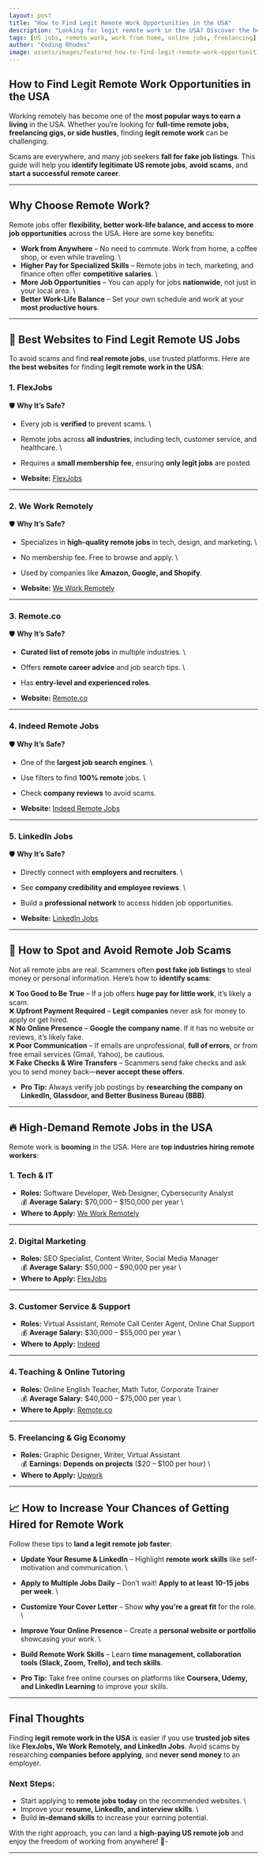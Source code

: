 ```yaml
---
layout: post
title: "How to Find Legit Remote Work Opportunities in the USA"
description: "Looking for legit remote work in the USA? Discover the best platforms, tips, and strategies to land high-paying US jobs from home."
tags: [US jobs, remote work, work from home, online jobs, freelancing]
author: "Coding Rhodes"
image: assets/images/featured_how-to-find-legit-remote-work-opportunities-usa.webp
---
```


## How to Find Legit Remote Work Opportunities in the USA  

Working remotely has become one of the **most popular ways to earn a living** in the USA. Whether you’re looking for **full-time remote jobs, freelancing gigs, or side hustles**, finding **legit remote work** can be challenging.  

Scams are everywhere, and many job seekers **fall for fake job listings**. This guide will help you **identify legitimate US remote jobs**, **avoid scams**, and **start a successful remote career**.  

---

## Why Choose Remote Work?  

Remote jobs offer **flexibility, better work-life balance, and access to more job opportunities** across the USA. Here are some key benefits:  

-  **Work from Anywhere** – No need to commute. Work from home, a coffee shop, or even while traveling.  \
-  **Higher Pay for Specialized Skills** – Remote jobs in tech, marketing, and finance often offer **competitive salaries**.  \
-  **More Job Opportunities** – You can apply for jobs **nationwide**, not just in your local area.  \
-  **Better Work-Life Balance** – Set your own schedule and work at your **most productive hours**.  

---

## 🚀 Best Websites to Find Legit Remote US Jobs  

To avoid scams and find **real remote jobs**, use trusted platforms. Here are **the best websites** for finding **legit remote work in the USA**:  

### **1. FlexJobs**  

🛡 **Why It’s Safe?**  
-  Every job is **verified** to prevent scams.  \
-  Remote jobs across **all industries**, including tech, customer service, and healthcare.  \
-  Requires a **small membership fee**, ensuring **only legit jobs** are posted.  

-  **Website:** [FlexJobs](https://www.flexjobs.com/)  

---

### **2. We Work Remotely**  

🛡 **Why It’s Safe?**  
-  Specializes in **high-quality remote jobs** in tech, design, and marketing.  \
-  No membership fee. Free to browse and apply.  \
-  Used by companies like **Amazon, Google, and Shopify**.  

-  **Website:** [We Work Remotely](https://weworkremotely.com/)  

---

### **3. Remote.co**  

🛡 **Why It’s Safe?**  
-  **Curated list of remote jobs** in multiple industries.  \
-  Offers **remote career advice** and job search tips.  \
-  Has **entry-level and experienced roles**.  

-  **Website:** [Remote.co](https://remote.co/)  

---

### **4. Indeed Remote Jobs**  

🛡 **Why It’s Safe?**  
-  One of the **largest job search engines**.  \
-  Use filters to find **100% remote** jobs.  \
-  Check **company reviews** to avoid scams.  

-  **Website:** [Indeed Remote Jobs](https://www.indeed.com/q-Remote-jobs.html)  

---

### **5. LinkedIn Jobs**  

🛡 **Why It’s Safe?**  
-  Directly connect with **employers and recruiters**.  \
-  See **company credibility and employee reviews**.  \
-  Build a **professional network** to access hidden job opportunities.  

-  **Website:** [LinkedIn Jobs](https://www.linkedin.com/jobs/)  

---

## 🛑 How to Spot and Avoid Remote Job Scams  

Not all remote jobs are real. Scammers often **post fake job listings** to steal money or personal information. Here’s how to **identify scams**:  

❌ **Too Good to Be True** – If a job offers **huge pay for little work**, it’s likely a scam.  \
❌ **Upfront Payment Required** – **Legit companies** never ask for money to apply or get hired.  \
❌ **No Online Presence** – **Google the company name**. If it has no website or reviews, it’s likely fake.  \
❌ **Poor Communication** – If emails are unprofessional, **full of errors**, or from free email services (Gmail, Yahoo), be cautious.  \
❌ **Fake Checks & Wire Transfers** – Scammers send fake checks and ask you to send money back—**never accept these offers**.  

  -  **Pro Tip:** Always verify job postings by **researching the company on LinkedIn, Glassdoor, and Better Business Bureau (BBB)**.  

---

## 🔥 High-Demand Remote Jobs in the USA  

Remote work is **booming** in the USA. Here are **top industries hiring remote workers**:  

### **1. Tech & IT**  
-  **Roles:** Software Developer, Web Designer, Cybersecurity Analyst  \
💰 **Average Salary:** $70,000 – $150,000 per year  \
-  **Where to Apply:** [We Work Remotely](https://weworkremotely.com/)  

---

### **2. Digital Marketing**  
-  **Roles:** SEO Specialist, Content Writer, Social Media Manager  \
💰 **Average Salary:** $50,000 – $90,000 per year  \
-  **Where to Apply:** [FlexJobs](https://www.flexjobs.com/)  

---

### **3. Customer Service & Support**  
-  **Roles:** Virtual Assistant, Remote Call Center Agent, Online Chat Support  \
💰 **Average Salary:** $30,000 – $55,000 per year  \
-  **Where to Apply:** [Indeed](https://www.indeed.com/)  

---

### **4. Teaching & Online Tutoring**  
-  **Roles:** Online English Teacher, Math Tutor, Corporate Trainer  \
💰 **Average Salary:** $40,000 – $75,000 per year  \
-  **Where to Apply:** [Remote.co](https://remote.co/)  

---

### **5. Freelancing & Gig Economy**  
-  **Roles:** Graphic Designer, Writer, Virtual Assistant  \
💰 **Earnings:** **Depends on projects** ($20 – $100 per hour)  \
-  **Where to Apply:** [Upwork](https://www.upwork.com/)  

---

## 📈 How to Increase Your Chances of Getting Hired for Remote Work  

Follow these tips to **land a legit remote job faster**:  

-  **Update Your Resume & LinkedIn** – Highlight **remote work skills** like self-motivation and communication.  \
-  **Apply to Multiple Jobs Daily** – Don’t wait! **Apply to at least 10-15 jobs per week**.  \
-  **Customize Your Cover Letter** – Show **why you're a great fit** for the role.  \
-  **Improve Your Online Presence** – Create a **personal website or portfolio** showcasing your work.  \
-  **Build Remote Work Skills** – Learn **time management, collaboration tools (Slack, Zoom, Trello), and tech skills**.  

  -  **Pro Tip:** Take free online courses on platforms like **Coursera, Udemy, and LinkedIn Learning** to improve your skills.  

---

## Final Thoughts  

Finding **legit remote work in the USA** is easier if you use **trusted job sites** like **FlexJobs, We Work Remotely, and LinkedIn Jobs**. Avoid scams by researching **companies before applying**, and **never send money** to an employer.  

### **Next Steps:**  
-  Start applying to **remote jobs today** on the recommended websites.  \
-  Improve your **resume, LinkedIn, and interview skills**.  \
-  Build **in-demand skills** to increase your earning potential.  

With the right approach, you can land a **high-paying US remote job** and enjoy the freedom of working from anywhere! 🚀-   

---

